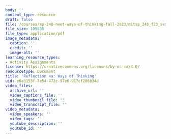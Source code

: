 ```yaml
---
body: ''
content_type: resource
draft: false
file: /courses/sp-248-neet-ways-of-thinking-fall-2023/mitsp_248_f23_ses07_ref04a.pdf
file_size: 105835
file_type: application/pdf
image_metadata:
  caption: ''
  credit: ''
  image-alt: ''
learning_resource_types:
- Activity Assignments
license: https://creativecommons.org/licenses/by-nc-sa/4.0/
resourcetype: Document
title: 'Reflection 4a: Ways of Thinking'
uid: e6a3153f-7e54-472c-97e6-917cf286b34d
video_files:
  archive_url: ''
  video_captions_file: ''
  video_thumbnail_file: ''
  video_transcript_file: ''
video_metadata:
  video_speakers: ''
  video_tags: ''
  youtube_description: ''
  youtube_id: ''
---
```

